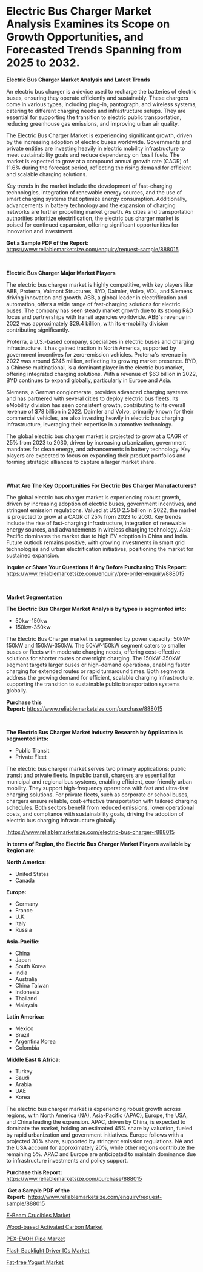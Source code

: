 <p><h1>Electric Bus Charger Market Analysis Examines its Scope on Growth Opportunities, and Forecasted Trends Spanning from 2025 to 2032.</h1></p><p><strong>Electric Bus Charger Market Analysis and Latest Trends</strong></p>
<p><p>An electric bus charger is a device used to recharge the batteries of electric buses, ensuring they operate efficiently and sustainably. These chargers come in various types, including plug-in, pantograph, and wireless systems, catering to different charging needs and infrastructure setups. They are essential for supporting the transition to electric public transportation, reducing greenhouse gas emissions, and improving urban air quality.</p><p>The Electric Bus Charger Market is experiencing significant growth, driven by the increasing adoption of electric buses worldwide. Governments and private entities are investing heavily in electric mobility infrastructure to meet sustainability goals and reduce dependency on fossil fuels. The market is expected to grow at a compound annual growth rate (CAGR) of 11.6% during the forecast period, reflecting the rising demand for efficient and scalable charging solutions.</p><p>Key trends in the market include the development of fast-charging technologies, integration of renewable energy sources, and the use of smart charging systems that optimize energy consumption. Additionally, advancements in battery technology and the expansion of charging networks are further propelling market growth. As cities and transportation authorities prioritize electrification, the electric bus charger market is poised for continued expansion, offering significant opportunities for innovation and investment.</p></p>
<p><strong>Get a Sample PDF of the Report:&nbsp;</strong> <a href="https://www.reliablemarketsize.com/enquiry/request-sample/888015?utm_campaign=1879&utm_medium=2&utm_source=Github&utm_content=ia&utm_term=22012025&utm_id=electric-bus-charger">https://www.reliablemarketsize.com/enquiry/request-sample/888015</a></p>
<p>&nbsp;</p>
<p><strong>Electric Bus Charger Major Market Players</strong></p>
<p><p>The electric bus charger market is highly competitive, with key players like ABB, Proterra, Valmont Structures, BYD, Daimler, Volvo, VDL, and Siemens driving innovation and growth. ABB, a global leader in electrification and automation, offers a wide range of fast-charging solutions for electric buses. The company has seen steady market growth due to its strong R&D focus and partnerships with transit agencies worldwide. ABB's revenue in 2022 was approximately $29.4 billion, with its e-mobility division contributing significantly.</p><p>Proterra, a U.S.-based company, specializes in electric buses and charging infrastructure. It has gained traction in North America, supported by government incentives for zero-emission vehicles. Proterra's revenue in 2022 was around $246 million, reflecting its growing market presence. BYD, a Chinese multinational, is a dominant player in the electric bus market, offering integrated charging solutions. With a revenue of $63 billion in 2022, BYD continues to expand globally, particularly in Europe and Asia.</p><p>Siemens, a German conglomerate, provides advanced charging systems and has partnered with several cities to deploy electric bus fleets. Its eMobility division has seen consistent growth, contributing to its overall revenue of $78 billion in 2022. Daimler and Volvo, primarily known for their commercial vehicles, are also investing heavily in electric bus charging infrastructure, leveraging their expertise in automotive technology.</p><p>The global electric bus charger market is projected to grow at a CAGR of 25% from 2023 to 2030, driven by increasing urbanization, government mandates for clean energy, and advancements in battery technology. Key players are expected to focus on expanding their product portfolios and forming strategic alliances to capture a larger market share.</p></p>
<p>&nbsp;</p>
<p><strong>What Are The Key Opportunities For Electric Bus Charger Manufacturers?</strong></p>
<p><p>The global electric bus charger market is experiencing robust growth, driven by increasing adoption of electric buses, government incentives, and stringent emission regulations. Valued at USD 2.5 billion in 2022, the market is projected to grow at a CAGR of 25% from 2023 to 2030. Key trends include the rise of fast-charging infrastructure, integration of renewable energy sources, and advancements in wireless charging technology. Asia-Pacific dominates the market due to high EV adoption in China and India. Future outlook remains positive, with growing investments in smart grid technologies and urban electrification initiatives, positioning the market for sustained expansion.</p></p>
<p><strong>Inquire or Share Your Questions If Any Before Purchasing This Report:</strong> <a href="https://www.reliablemarketsize.com/enquiry/pre-order-enquiry/888015?utm_campaign=1879&utm_medium=2&utm_source=Github&utm_content=ia&utm_term=22012025&utm_id=electric-bus-charger">https://www.reliablemarketsize.com/enquiry/pre-order-enquiry/888015</a></p>
<p>&nbsp;</p>
<p><strong>Market Segmentation</strong></p>
<p><strong>The Electric Bus Charger Market Analysis by types is segmented into:</strong></p>
<p><ul><li>50kw-150kw</li><li>150kw-350kw</li></ul></p>
<p><p>The Electric Bus Charger market is segmented by power capacity: 50kW-150kW and 150kW-350kW. The 50kW-150kW segment caters to smaller buses or fleets with moderate charging needs, offering cost-effective solutions for shorter routes or overnight charging. The 150kW-350kW segment targets larger buses or high-demand operations, enabling faster charging for extended routes or rapid turnaround times. Both segments address the growing demand for efficient, scalable charging infrastructure, supporting the transition to sustainable public transportation systems globally.</p></p>
<p><strong>Purchase this Report:&nbsp;</strong><a href="https://www.reliablemarketsize.com/purchase/888015?utm_campaign=1879&utm_medium=2&utm_source=Github&utm_content=ia&utm_term=22012025&utm_id=electric-bus-charger">https://www.reliablemarketsize.com/purchase/888015</a></p>
<p>&nbsp;</p>
<p><strong>The Electric Bus Charger Market Industry Research by Application is segmented into:</strong></p>
<p><ul><li>Public Transit</li><li>Private Fleet</li></ul></p>
<p><p>The electric bus charger market serves two primary applications: public transit and private fleets. In public transit, chargers are essential for municipal and regional bus systems, enabling efficient, eco-friendly urban mobility. They support high-frequency operations with fast and ultra-fast charging solutions. For private fleets, such as corporate or school buses, chargers ensure reliable, cost-effective transportation with tailored charging schedules. Both sectors benefit from reduced emissions, lower operational costs, and compliance with sustainability goals, driving the adoption of electric bus charging infrastructure globally.</p></p>
<p><a href="https://www.reliablemarketsize.com/electric-bus-charger-r888015?utm_campaign=1879&utm_medium=2&utm_source=Github&utm_content=ia&utm_term=22012025&utm_id=electric-bus-charger">&nbsp;https://www.reliablemarketsize.com/electric-bus-charger-r888015</a></p>
<p><strong>In terms of Region, the Electric Bus Charger Market Players available by Region are:</strong></p>
<p>
    <p> <strong> North America: </strong>
        <ul>
            <li>United States</li>
            <li>Canada</li>
        </ul>
        </p> 
    <p> <strong> Europe: </strong>
        <ul>
            <li>Germany</li>
            <li>France</li>
            <li>U.K.</li>
            <li>Italy</li>
            <li>Russia</li>
        </ul>
        </p> 
    <p> <strong> Asia-Pacific: </strong>
        <ul>
            <li>China</li>
            <li>Japan</li>
            <li>South Korea</li>
            <li>India</li>
            <li>Australia</li>
            <li>China Taiwan</li>
            <li>Indonesia</li>
            <li>Thailand</li>
            <li>Malaysia</li>
        </ul>
        </p> 
    <p> <strong> Latin America: </strong>
        <ul>
            <li>Mexico</li>
            <li>Brazil</li>
            <li>Argentina Korea</li>
            <li>Colombia</li>
        </ul>
        </p> 
    <p> <strong> Middle East & Africa: </strong>
        <ul>
            <li>Turkey</li>
            <li>Saudi</li>
            <li>Arabia</li>
            <li>UAE</li>
            <li>Korea</li>
        </ul>
    </p>
    </p>
<p><p>The electric bus charger market is experiencing robust growth across regions, with North America (NA), Asia-Pacific (APAC), Europe, the USA, and China leading the expansion. APAC, driven by China, is expected to dominate the market, holding an estimated 45% share by valuation, fueled by rapid urbanization and government initiatives. Europe follows with a projected 30% share, supported by stringent emission regulations. NA and the USA account for approximately 20%, while other regions contribute the remaining 5%. APAC and Europe are anticipated to maintain dominance due to infrastructure investments and policy support.</p></p>
<p><strong>Purchase this Report: </strong><a href="https://www.reliablemarketsize.com/purchase/888015?utm_campaign=1879&utm_medium=2&utm_source=Github&utm_content=ia&utm_term=22012025&utm_id=electric-bus-charger">https://www.reliablemarketsize.com/purchase/888015</a></p>
<p>&nbsp;<strong>Get a Sample PDF of the Report:&nbsp;&nbsp;</strong><a href="https://www.reliablemarketsize.com/enquiry/request-sample/888015?utm_campaign=1879&utm_medium=2&utm_source=Github&utm_content=ia&utm_term=22012025&utm_id=electric-bus-charger">https://www.reliablemarketsize.com/enquiry/request-sample/888015</a></p>
<p><strong></strong></p>
<p><p><a href="https://www.linkedin.com/pulse/market-analysis-indicates-e-beam-crucibles-size-growing-xsf3e?utm_campaign=1879&utm_medium=2&utm_source=Github&utm_content=ia&utm_term=22012025&utm_id=electric-bus-charger">E-Beam Crucibles Market</a></p><p><a href="https://www.linkedin.com/pulse/wood-based-activated-carbon-market-overview-size-value-predicted-htgfe?utm_campaign=1879&utm_medium=2&utm_source=Github&utm_content=ia&utm_term=22012025&utm_id=electric-bus-charger">Wood-based Activated Carbon Market</a></p><p><a href="https://www.linkedin.com/pulse/pex-evoh-pipe-market-expansion-comprehensive-analysis-113-vjqve?utm_campaign=1879&utm_medium=2&utm_source=Github&utm_content=ia&utm_term=22012025&utm_id=electric-bus-charger">PEX-EVOH Pipe Market</a></p><p><a href="https://www.linkedin.com/pulse/flash-backlight-driver-ics-market-dynamics-101-cagr-growth-key-k9rme?utm_campaign=1879&utm_medium=2&utm_source=Github&utm_content=ia&utm_term=22012025&utm_id=electric-bus-charger">Flash Backlight Driver ICs Market</a></p><p><a href="https://www.linkedin.com/pulse/fat-free-yogurt-market-analysis-industry-share-trends-vuqjc?utm_campaign=1879&utm_medium=2&utm_source=Github&utm_content=ia&utm_term=22012025&utm_id=electric-bus-charger">Fat-free Yogurt Market</a></p></p>